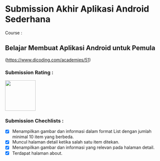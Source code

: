# Submission Akhir Aplikasi Android Sederhana

Course : 
## Belajar Membuat Aplikasi Android untuk Pemula
(https://www.dicoding.com/academies/51)

### Submission Rating : 
<img width="100" src="https://dicoding-web-img.sgp1.cdn.digitaloceanspaces.com/original/submission-rating-badge/rating-default-4.png">

### Submission Chechlists : 

  - [x]  Menampilkan gambar dan informasi dalam format List dengan jumlah minimal 10 item yang berbeda.
  - [x]  Muncul halaman detail ketika salah satu item ditekan.
  - [x]  Menampilkan gambar dan informasi yang relevan pada halaman detail.
  - [x]  Terdapat halaman about.
